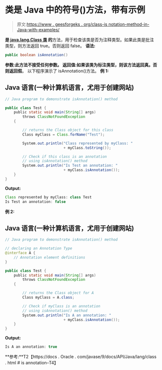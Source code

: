 # 类是 Java 中的符号()方法，带有示例

> 原文:[https://www . geesforgeks . org/class-is notation-method-in-Java-with-examples/](https://www.geeksforgeeks.org/class-isannotation-method-in-java-with-examples/)

**是 [**java.lang.Class 类**](https://www.geeksforgeeks.org/java-lang-class-class-java-set-1/) 的**方法，用于检查该类是否为注释类型。如果此类是批注类型，则方法返回 true。否则返回 false。
**语法:**

```java
public boolean isAnnotation()
```

**参数:**此方法不接受任何参数。
**返回值:**如果该类为标注类型，则该方法返回**真**。否则返回**假**。
以下程序演示了 isAnnotation()方法。
**例 1:**

## Java 语言(一种计算机语言，尤用于创建网站)

```java
// Java program to demonstrate isAnnotation() method

public class Test {
    public static void main(String[] args)
        throws ClassNotFoundException
    {

        // returns the Class object for this class
        Class myClass = Class.forName("Test");

        System.out.println("Class represented by myClass: "
                           + myClass.toString());

        // Check if this class is an annotation
        // using isAnnotation() method
        System.out.println("Is Test an annotation: "
                           + myClass.isAnnotation());
    }
}
```

**Output:** 

```java
Class represented by myClass: class Test
Is Test an annotation: false
```

**例 2:**

## Java 语言(一种计算机语言，尤用于创建网站)

```java
// Java program to demonstrate isAnnotation() method

// declaring an Annotation Type
@interface A {
    // Annotation element definitions
}

public class Test {
    public static void main(String[] args)
        throws ClassNotFoundException
    {

        // returns the Class object for A
        Class myClass = A.class;

        // Check if myClass is an annotation
        // using isAnnotation() method
        System.out.println("Is A an annotation: "
                           + myClass.isAnnotation());
    }
}
```

**Output:** 

```java
Is A an annotation: true
```

**参考:**T2【https://docs . Oracle . com/javase/9/docs/API/Java/lang/class . html # is annotation–T4】